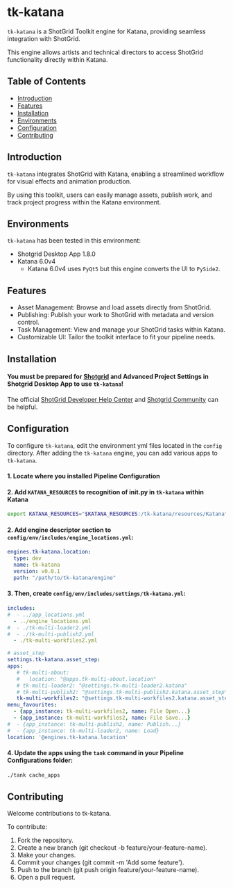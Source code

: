 # tk-katana

`tk-katana` is a ShotGrid Toolkit engine for Katana, providing seamless integration with ShotGrid. 

This engine allows artists and technical directors to access ShotGrid functionality directly within Katana.

## Table of Contents

- [Introduction](#introduction)
- [Features](#features)
- [Installation](#installation)
- [Environments](#environments)
- [Configuration](#configuration)
- [Contributing](#contributing)

## Introduction

`tk-katana` integrates ShotGrid with Katana, enabling a streamlined workflow for visual effects and animation production. 

By using this toolkit, users can easily manage assets, publish work, and track project progress within the Katana environment.

## Environments
`tk-katana` has been tested in this environment:
- Shotgrid Desktop App 1.8.0
- Katana 6.0v4
  - Katana 6.0v4 uses `PyQt5` but this engine converts the UI to `PySide2`.

## Features

- Asset Management: Browse and load assets directly from ShotGrid.
- Publishing: Publish your work to ShotGrid with metadata and version control.
- Task Management: View and manage your ShotGrid tasks within Katana.
- Customizable UI: Tailor the toolkit interface to fit your pipeline needs.

## Installation

#### You must be prepared for [Shotgrid](https://shotgrid.autodesk.com/)  and Advanced Project Settings in Shotgrid Desktop App to use `tk-katana`!

The official [ShotGrid Developer Help Center](https://help.autodesk.com/view/SGDEV/ENU/) and [Shotgrid Community](https://community.shotgridsoftware.com/) can be helpful.


## Configuration
To configure `tk-katana`, edit the environment yml files located in the `config` directory.
After adding the `tk-katana` engine, you can add various apps to `tk-katana`.


#### 1. Locate where you installed Pipeline Configuration

#### 2. Add `KATANA_RESOURCES` to recognition of init.py in `tk-katana` within Katana

```sh
export KATANA_RESOURCES="$KATANA_RESOURCES:/tk-katana/resources/Katana"
```

#### 2. Add engine descriptor section to `config/env/includes/engine_locations.yml`:

```yaml
engines.tk-katana.location:
  type: dev
  name: tk-katana
  version: v0.0.1
  path: "/path/to/tk-katana/engine"
```

#### 3. Then, create `config/env/includes/settings/tk-katana.yml`:

```yaml
includes:
#  - ../app_locations.yml
  - ../engine_locations.yml
#  - ./tk-multi-loader2.yml
#  - ./tk-multi-publish2.yml
  - ./tk-multi-workfiles2.yml

# asset_step
settings.tk-katana.asset_step:
apps:
   # tk-multi-about:
   #   location: "@apps.tk-multi-about.location"
   # tk-multi-loader2: "@settings.tk-multi-loader2.katana"
   # tk-multi-publish2: "@settings.tk-multi-publish2.katana.asset_step"
   tk-multi-workfiles2: "@settings.tk-multi-workfiles2.katana.asset_step"
menu_favourites:
  - {app_instance: tk-multi-workfiles2, name: File Open...}
  - {app_instance: tk-multi-workfiles2, name: File Save...}
#  - {app_instance: tk-multi-publish2, name: Publish...}
#  - {app_instance: tk-multi-loader2, name: Load}
location: '@engines.tk-katana.location'
```

#### 4. Update the apps using the `tank` command in your Pipeline Configurations folder:

```sh
./tank cache_apps
```

## Contributing
Welcome contributions to tk-katana.

To contribute:
1. Fork the repository.
2. Create a new branch (git checkout -b feature/your-feature-name).
3. Make your changes.
4. Commit your changes (git commit -m 'Add some feature').
5. Push to the branch (git push origin feature/your-feature-name).
6. Open a pull request.
